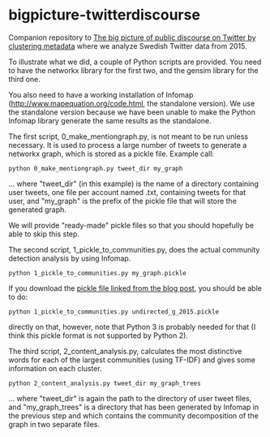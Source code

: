 # bigpicture-twitterdiscourse
Companion repository to [The big picture of public discourse on Twitter by clustering metadata](http://mindalyzer.com/posts/the-big-picture-of-public-discourse-on-twitter-by-clustering-metadata/) where we analyze Swedish Twitter data from 2015.

To illustrate what we did, a couple of Python scripts are provided. You need to have the networkx library for the first two, and the gensim library for the third one.

You also need to have a working installation of Infomap (http://www.mapequation.org/code.html, the standalone version). We use the standalone version because we have been unable to make the Python Infomap library generate the same results as the standalone.

The first script, 0_make_mentiongraph.py, is not meant to be run unless necessary. It is used to process a large number of tweets to generate a networkx graph, which is stored as a pickle file.
Example call:

```python 0_make_mentiongraph.py tweet_dir my_graph```

... where "tweet_dir" (in this example) is the name of a directory containing user tweets, one file per account named <username>.txt, containing tweets for that user, and "my_graph" is the prefix of the pickle file that will store the generated graph.

We will provide "ready-made" pickle files so that you should hopefully be able to skip this step.

The second script, 1_pickle_to_communities.py, does the actual community detection analysis by using Infomap. 

```python 1_pickle_to_communities.py my_graph.pickle```

If you download the [pickle file linked from the blog post](https://www.dropbox.com/s/xy9lkcdq9srbf2b/undirected_g_2015.pickle?dl=0), you should be able to do:

```python 1_pickle_to_communities.py undirected_g_2015.pickle```

directly on that, however, note that Python 3 is probably needed for that (I think this pickle format is not supported by Python 2).

The third script, 2_content_analysis.py, calculates the most distinctive words for each of the largest communities (using TF-IDF) and gives some information on each cluster.

```python 2_content_analysis.py tweet_dir my_graph_trees```

... where "tweet_dir" is again the path to the directory of user tweet files, and "my_graph_trees" is a directory that has been generated by Infomap in the previous step and which contains the community decomposition of the graph in two separate files.
